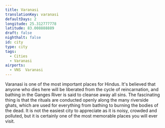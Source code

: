 ```yaml
---
title: Varanasi
translationKey: varanasi
defaultDays: 2
longitude: 25.312777778
latitude: 83.008888889
draft: false
nighthalt: false
id: city
type: city
tags:
  - Cities
  - Varanasi
airports:
  - VNS  Varanasi
---
```


Varanasi is one of the most important places for Hindus. It's believed that anyone who dies here will be liberated from the cycle of reincarnation, and bathing in the Ganges River is said to cleanse away all sins. The fascinating thing is that the rituals are conducted openly along the many riverside ghats, which are used for everything from bathing to burning the bodies of the dead. It is not the easiest city to appreciate as it is noisy, crowded and polluted, but it is certainly one of the most memorable places you will ever visit.